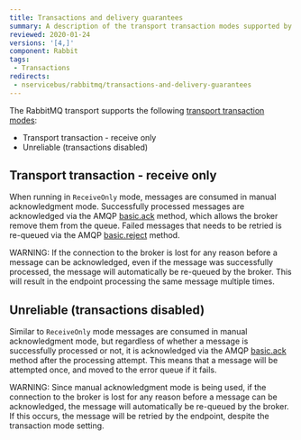 ```yaml
---
title: Transactions and delivery guarantees
summary: A description of the transport transaction modes supported by RabbitMQ
reviewed: 2020-01-24
versions: '[4,]'
component: Rabbit
tags:
 - Transactions
redirects:
 - nservicebus/rabbitmq/transactions-and-delivery-guarantees
---
```


The RabbitMQ transport supports the following [transport transaction modes](/transports/transactions.md):

 * Transport transaction - receive only
 * Unreliable (transactions disabled)


## Transport transaction - receive only

When running in `ReceiveOnly` mode, messages are consumed in manual acknowledgment mode. Successfully processed messages are acknowledged via the AMQP [basic.ack](https://www.rabbitmq.com/amqp-0-9-1-quickref.html#basic.ack) method, which allows the broker remove them from the queue. Failed messages that needs to be retried is re-queued via the AMQP [basic.reject](https://www.rabbitmq.com/amqp-0-9-1-quickref.html#basic.reject) method.

WARNING: If the connection to the broker is lost for any reason before a message can be acknowledged, even if the message was successfully processed, the message will automatically be re-queued by the broker. This will result in the endpoint processing the same message multiple times.


## Unreliable (transactions disabled)

Similar to `ReceiveOnly` mode messages are consumed in manual acknowledgment mode, but regardless of whether a message is successfully processed or not, it is acknowledged via the AMQP [basic.ack](https://www.rabbitmq.com/amqp-0-9-1-quickref.html#basic.ack) method after the processing attempt. This means that a message will be attempted once, and moved to the error queue if it fails.

WARNING: Since manual acknowledgment mode is being used, if the connection to the broker is lost for any reason before a message can be acknowledged, the message will automatically be re-queued by the broker. If this occurs, the message will be retried by the endpoint, despite the transaction mode setting.
